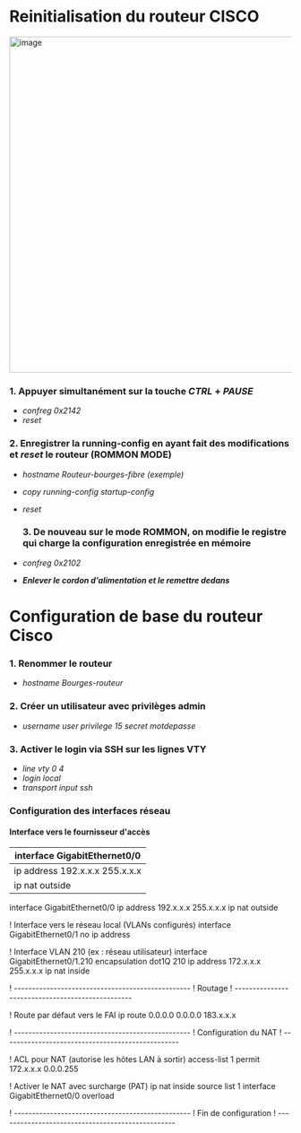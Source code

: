 # Reinitialisation du routeur CISCO
<img width="1100" height="600" alt="image" src="https://github.com/user-attachments/assets/bae53d48-ddf7-4060-bdc2-7d8e9a99dfb8" />



### 1. Appuyer simultanément sur la touche *CTRL* + *PAUSE*
- *confreg 0x2142*
- *reset*

### 2. Enregistrer la running-config en ayant fait des modifications et *reset* le routeur (ROMMON MODE)
- *hostname Routeur-bourges-fibre (exemple)*
- *copy running-config startup-config*
- *reset*
  
  ### 3. De nouveau sur le mode ROMMON, on modifie le registre qui charge la configuration enregistrée en mémoire  
- *confreg 0x2102*
- ***Enlever le cordon d'alimentation et le remettre dedans***  


# Configuration de base du routeur Cisco


### 1. Renommer le routeur
- *hostname Bourges-routeur*

### 2. Créer un utilisateur avec privilèges admin
- *username user privilege 15 secret motdepasse*

### 3. Activer le login via SSH sur les lignes VTY
- *line vty 0 4*
- *login local*
- *transport input ssh*

### Configuration des interfaces réseau

#### Interface vers le fournisseur d'accès
| interface GigabitEthernet0/0|
| ------------ |
| ip address 192.x.x.x 255.x.x.x|
| ip nat outside  |


interface GigabitEthernet0/0
    ip address 192.x.x.x 255.x.x.x
    ip nat outside

!  Interface vers le réseau local (VLANs configurés)
interface GigabitEthernet0/1
    no ip address

!  Interface VLAN 210 (ex : réseau utilisateur)
interface GigabitEthernet0/1.210
    encapsulation dot1Q 210
    ip address 172.x.x.x 255.x.x.x
    ip nat inside

! -------------------------------------------------
!  Routage
! -------------------------------------------------

!  Route par défaut vers le FAI
ip route 0.0.0.0 0.0.0.0 183.x.x.x

! -------------------------------------------------
!  Configuration du NAT
! -------------------------------------------------

!  ACL pour NAT (autorise les hôtes LAN à sortir)
access-list 1 permit 172.x.x.x 0.0.0.255

!  Activer le NAT avec surcharge (PAT)
ip nat inside source list 1 interface GigabitEthernet0/0 overload

! -------------------------------------------------
!  Fin de configuration
! -------------------------------------------------
